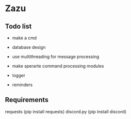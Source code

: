 # Zazu

## Todo list

+ make a cmd

+ database design

+ use multithreading for message processing

+ make sperarte command processing modules

+ logger

+ reminders

## Requirements

requests (pip install requests)
discord.py (pip install discord)

